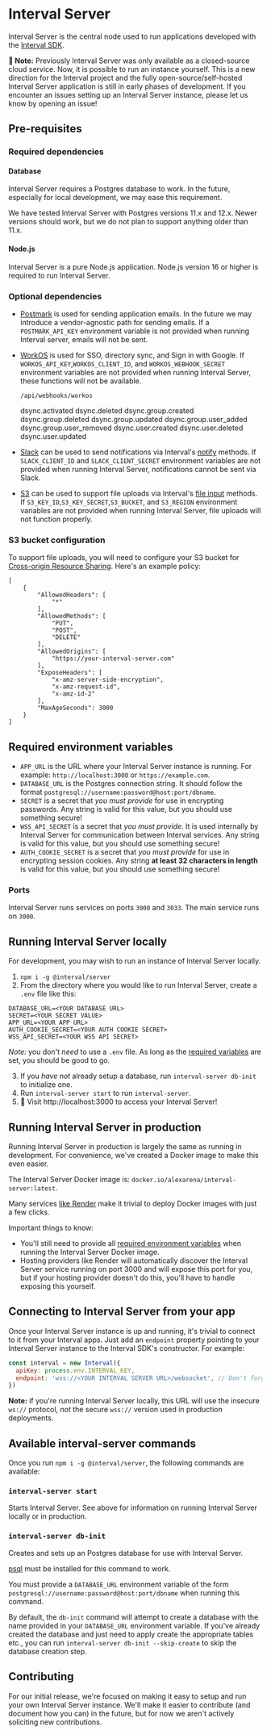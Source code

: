 # Interval Server

Interval Server is the central node used to run applications developed with the [Interval SDK](https://github.com/interval/interval-node).

**🚧 Note:** Previously Interval Server was only available as a closed-source cloud service. Now, it is possible to run an instance yourself. This is a new direction for the Interval project and the fully open-source/self-hosted Interval Server application is still in early phases of development. If you encounter an issues setting up an Interval Server instance, please let us know by opening an issue!

## Pre-requisites

### Required dependencies

#### Database

Interval Server requires a Postgres database to work. In the future, especially for local development, we may ease this requirement.

We have tested Interval Server with Postgres versions 11.x and 12.x. Newer versions should work, but we do not plan to support anything older than 11.x.

#### Node.js

Interval Server is a pure Node.js application. Node.js version 16 or higher is required to run Interval Server.

### Optional dependencies

- [Postmark](https://postmarkapp.com) is used for sending application emails. In the future we may introduce a vendor-agnostic path for sending emails. If a `POSTMARK_API_KEY` environment variable is not provided when running Interval server, emails will not be sent.
- [WorkOS](https://workos.com) is used for SSO, directory sync, and Sign in with Google. If `WORKOS_API_KEY`,`WORKOS_CLIENT_ID`, and `WORKOS_WEBHOOK_SECRET` environment variables are not provided when running Interval Server, these functions will not be available.
  
    `/api/webhooks/workos`

    dsync.activated
    dsync.deleted
    dsync.group.created
    dsync.group.deleted
    dsync.group.updated
    dsync.group.user_added
    dsync.group.user_removed
    dsync.user.created
    dsync.user.deleted
    dsync.user.updated



- [Slack](https://slack.com) can be used to send notifications via Interval's [notify](https://interval.com/docs/action-context/notify) methods. If `SLACK_CLIENT_ID` and `SLACK_CLIENT_SECRET` environment variables are not provided when running Interval Server, notifications cannot be sent via Slack.
- [S3](https://aws.amazon.com/s3/) can be used to support file uploads via Interval's [file input](https://interval.com/docs/io-methods/input-file) methods. If `S3_KEY_ID`,`S3_KEY_SECRET`,`S3_BUCKET`, and `S3_REGION` environment variables are not provided when running Interval Server, file uploads will not function properly.

### S3 bucket configuration 

To support file uploads, you will need to configure your S3 bucket for [Cross-origin Resource Sharing](https://docs.aws.amazon.com/AmazonS3/latest/userguide/enabling-cors-examples.html).   Here's an example policy:
```
[
    {
        "AllowedHeaders": [
            "*"
        ],
        "AllowedMethods": [
            "PUT",
            "POST",
            "DELETE"
        ],
        "AllowedOrigins": [
            "https://your-interval-server.com"
        ],
        "ExposeHeaders": [
            "x-amz-server-side-encryption",
            "x-amz-request-id",
            "x-amz-id-2"
        ],
        "MaxAgeSeconds": 3000
    }
]
``` 

## Required environment variables

- `APP_URL` is the URL where your Interval Server instance is running. For example: `http://localhost:3000` or `https://example.com`.
- `DATABASE_URL` is the Postgres connection string. It should follow the format `postgresql://username:password@host:port/dbname`.
- `SECRET` is a secret that _you must provide_ for use in encrypting passwords. Any string is valid for this value, but you should use something secure!
- `WSS_API_SECRET` is a secret that _you must provide_. It is used internally by Interval Server for communication between Interval services. Any string is valid for this value, but you should use something secure!
- `AUTH_COOKIE_SECRET` is a secret that _you must provide_ for use in encrypting session cookies. Any string **at least 32 characters in length** is valid for this value, but you should use something secure!

### Ports

Interval Server runs services on ports `3000` and `3033`. The main service runs on `3000`.

## Running Interval Server locally

For development, you may wish to run an instance of Interval Server locally.

1. `npm i -g @interval/server`
2. From the directory where you would like to run Interval Server, create a `.env` file like this:

```
DATABASE_URL=<YOUR DATABASE URL>
SECRET=<YOUR SECRET VALUE>
APP_URL=<YOUR APP URL>
AUTH_COOKIE_SECRET=<YOUR AUTH COOKIE SECRET>
WSS_API_SECRET=<YOUR WSS API SECRET>
```

_Note:_ you don't _need_ to use a `.env` file. As long as the [required variables](#required-environment-variables) are set, you should be good to go.

3. If you _have not_ already setup a database, run `interval-server db-init` to initialize one.
4. Run `interval-server start` to run `interval-server`.
5. 🎉 Visit http://localhost:3000 to access your Interval Server!

## Running Interval Server in production

Running Interval Server in production is largely the same as running in development. For convenience, we've created a Docker image to make this even easier.

The Interval Server Docker image is: `docker.io/alexarena/interval-server:latest`.

Many services [like Render](https://render.com/docs/deploy-an-image) make it trivial to deploy Docker images with just a few clicks.

Important things to know:

- You'll still need to provide all [required environment variables](#required-environment-variables) when running the Interval Server Docker image.
- Hosting providers like Render will automatically discover the Interval Server service running on port 3000 and will expose this port for you, but if your hosting provider doesn't do this, you'll have to handle exposing this yourself.

## Connecting to Interval Server from your app

Once your Interval Server instance is up and running, it's trivial to connect to it from your Interval apps. Just add an `endpoint` property pointing to your Interval Server instance to the Interval SDK's constructor. For example:

```js
const interval = new Interval({
  apiKey: process.env.INTERVAL_KEY,
  endpoint: 'wss://<YOUR INTERVAL SERVER URL>/websocket', // Don't forget the /websocket path!
})
```

**Note:** if you're running Interval Server locally, this URL will use the insecure `ws://` protocol, _not_ the secure `wss://` version used in production deployments.

## Available interval-server commands

Once you run `npm i -g @interval/server`, the following commands are available:

### `interval-server start`

Starts Interval Server. See above for information on running Interval Server locally or in production.

### `interval-server db-init`

Creates and sets up an Postgres database for use with Interval Server.

[psql](https://www.postgresql.org/docs/7.0/app-psql.htm) must be installed for this command to work.

You must provide a `DATABASE_URL` environment variable of the form `postgresql://username:password@host:port/dbname` when running this command.

By default, the `db-init` command will attempt to create a database with the name provided in your `DATABASE_URL` environment variable. If you've already created the database and just need to apply create the appropriate tables etc., you can run `interval-server db-init --skip-create` to skip the database creation step.

## Contributing

For our initial release, we're focused on making it easy to setup and run your own Interval Server instance. We'll make it easier to contribute (and document how you can) in the future, but for now we aren't actively soliciting new contributions.
